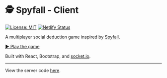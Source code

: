 # 🕵️ Spyfall - Client

[![License: MIT](https://img.shields.io/badge/license-MIT-green)](https://github.com/VeryBadFrags/spyfall-client/blob/master/LICENSE)
[![Netlify Status](https://api.netlify.com/api/v1/badges/9533fa3b-785d-4ddb-ab13-366089f5d10b/deploy-status)](https://app.netlify.com/sites/heuristic-bartik-850df8/deploys)

A multiplayer social deduction game inspired by [Spyfall](https://hwint.ru/portfolio-item/spyfall/).

[▶️ Play the game](https://spy.verybadfrags.com)

Built with React, Bootstrap, and [socket.io](https://socket.io).

---

View the server code [here](https://github.com/VeryBadFrags/spyfall-server).
